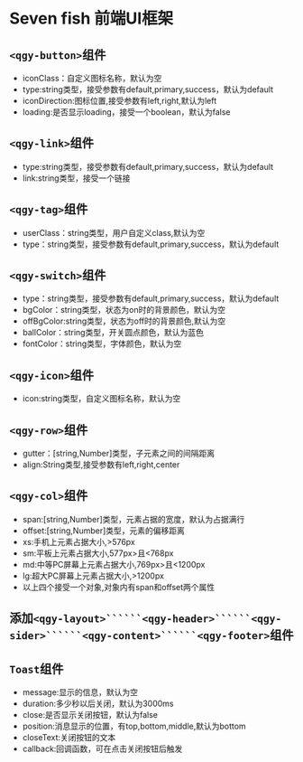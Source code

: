 # Seven fish 前端UI框架
## ```<qgy-button>```组件
+ iconClass：自定义图标名称，默认为空
+ type:string类型，接受参数有default,primary,success，默认为default
+ iconDirection:图标位置,接受参数有left,right,默认为left
+ loading:是否显示loading，接受一个boolean，默认为false
## ```<qgy-link>```组件
+ type:string类型，接受参数有default,primary,success，默认为default
+ link:string类型，接受一个链接
## ```<qgy-tag>```组件
+ userClass：string类型，用户自定义class,默认为空
+ type：string类型，接受参数有default,primary,success，默认为default
## ```<qgy-switch>```组件
+ type：string类型，接受参数有default,primary,success，默认为default
+ bgColor：string类型，状态为on时的背景颜色，默认为空
+ offBgColor:string类型，状态为off时的背景颜色,默认为空
+ ballColor：string类型，开关圆点颜色，默认为蓝色
+ fontColor：string类型，字体颜色，默认为空
## ```<qgy-icon>```组件
+ icon:string类型，自定义图标名称，默认为空
## ```<qgy-row>```组件
+ gutter：[string,Number]类型，子元素之间的间隔距离
+ align:String类型,接受参数有left,right,center
## ```<qgy-col>```组件
+ span:[string,Number]类型，元素占据的宽度，默认为占据满行
+ offset:[string,Number]类型，元素的偏移距离
+ xs:手机上元素占据大小,>576px
+ sm:平板上元素占据大小,577px>且<768px
+ md:中等PC屏幕上元素占据大小,769px>且<1200px
+ lg:超大PC屏幕上元素占据大小,>1200px
+ 以上四个接受一个对象,对象内有span和offset两个属性
## 添加```<qgy-layout>``````<qgy-header>``````<qgy-sider>``````<qgy-content>``````<qgy-footer>```组件
## ```Toast```组件
+ message:显示的信息，默认为空
+ duration:多少秒以后关闭，默认为3000ms
+ close:是否显示关闭按钮，默认为false
+ position:消息显示的位置，有top,bottom,middle,默认为bottom
+ closeText:关闭按钮的文本
+ callback:回调函数，可在点击关闭按钮后触发